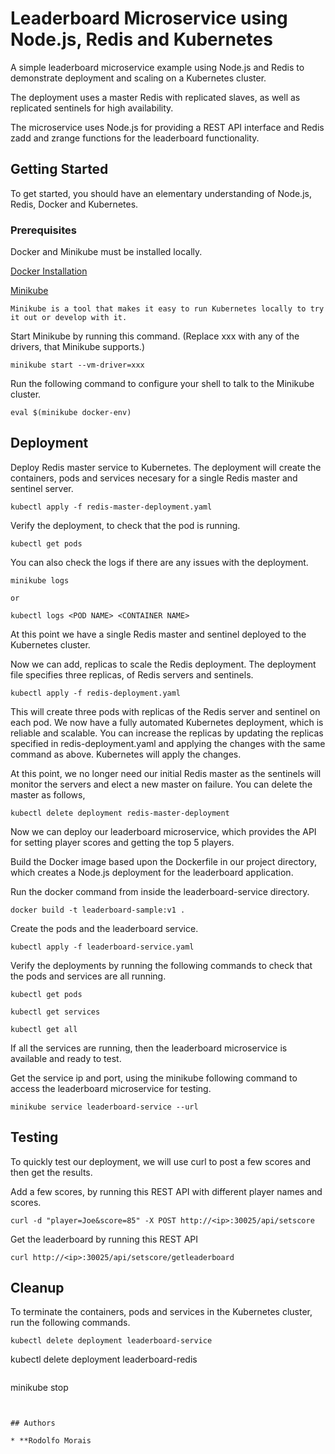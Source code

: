# Leaderboard Microservice using Node.js, Redis and Kubernetes     

A simple leaderboard microservice example using Node.js and Redis to demonstrate deployment and scaling on a Kubernetes cluster. 

The deployment uses a master Redis with replicated slaves, as well as replicated sentinels for high availability.

The microservice uses Node.js for providing a REST API interface and Redis zadd and zrange functions for the leaderboard functionality.  
 
## Getting Started

To get started, you should have an elementary understanding of Node.js, Redis, Docker and Kubernetes. 

### Prerequisites

Docker and Minikube must be installed locally.

[Docker Installation](https://docs.docker.com/get-started/)

[Minikube](https://github.com/kubernetes/minikube)  

```
Minikube is a tool that makes it easy to run Kubernetes locally to try it out or develop with it. 
```

Start Minikube by running this command. (Replace xxx with any of the drivers, that Minikube supports.)

```
minikube start --vm-driver=xxx
```

Run the following command to configure your shell to talk to the Minikube cluster.

``` 
eval $(minikube docker-env)
```

## Deployment

Deploy Redis master service to Kubernetes. The deployment will create the containers, pods and services necesary for a single Redis master and sentinel server.

```
kubectl apply -f redis-master-deployment.yaml
```

Verify the deployment, to check that the pod is running. 

```
kubectl get pods
```

You can also check the logs if there are any issues with the deployment. 
```
minikube logs 

or 

kubectl logs <POD NAME> <CONTAINER NAME>
```

At this point we have a single Redis master and sentinel deployed to the Kubernetes cluster.  


Now we can add, replicas to scale the Redis deployment. The deployment file specifies three replicas, of Redis servers and sentinels.

```
kubectl apply -f redis-deployment.yaml
```

This will create three pods with replicas of the Redis server and sentinel on each pod. We now have a fully automated Kubernetes deployment, 
which is reliable and scalable. You can increase the replicas by updating the replicas specified in redis-deployment.yaml and applying the 
changes with the same command as above. Kubernetes will apply the changes. 

At this point, we no longer need our initial Redis master as the sentinels will monitor the servers and elect a new master on failure. 
You can delete the master as follows,

```
kubectl delete deployment redis-master-deployment
```
 
Now we can deploy our leaderboard microservice, which provides the API for setting player scores and getting the top 5 players.

Build the Docker image based upon the Dockerfile in our project directory, which creates a Node.js deployment for the leaderboard application.

Run the docker command from inside the leaderboard-service directory. 

```
docker build -t leaderboard-sample:v1 .
```

Create the pods and the leaderboard service.

```
kubectl apply -f leaderboard-service.yaml
```
 
Verify the deployments by running the following commands to check that the pods and services are all running. 


```
kubectl get pods

kubectl get services

kubectl get all

```

If all the services are running, then the leaderboard microservice is available and ready to test.

Get the service ip and port, using the minikube following command to access the leaderboard microservice for testing.

```
minikube service leaderboard-service --url 
``` 

## Testing

To quickly test our deployment, we will use curl to post a few scores and then get the results. 

Add a few scores, by running this REST API with different player names and scores.
```
curl -d "player=Joe&score=85" -X POST http://<ip>:30025/api/setscore
```

Get the leaderboard by running this REST API
```
curl http://<ip>:30025/api/setscore/getleaderboard
```

## Cleanup

To terminate the containers, pods and services in the Kubernetes cluster, run the following commands.

```
kubectl delete deployment leaderboard-service

```
kubectl delete deployment leaderboard-redis
```

```
minikube stop
```


## Authors

* **Rodolfo Morais
